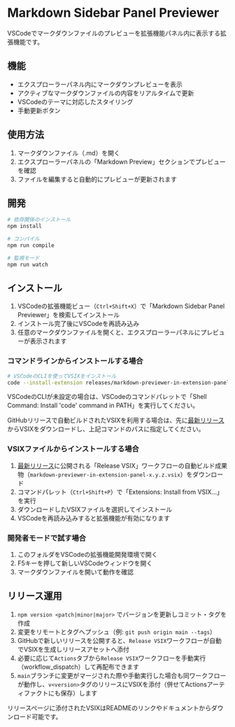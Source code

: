 # Markdown Sidebar Panel Previewer

VSCodeでマークダウンファイルのプレビューを拡張機能パネル内に表示する拡張機能です。

## 機能

- エクスプローラーパネル内にマークダウンプレビューを表示
- アクティブなマークダウンファイルの内容をリアルタイムで更新
- VSCodeのテーマに対応したスタイリング
- 手動更新ボタン

## 使用方法

1. マークダウンファイル（.md）を開く
2. エクスプローラーパネルの「Markdown Preview」セクションでプレビューを確認
3. ファイルを編集すると自動的にプレビューが更新されます

## 開発

```bash
# 依存関係のインストール
npm install

# コンパイル
npm run compile

# 監視モード
npm run watch
```

## インストール

1. VSCodeの拡張機能ビュー（`Ctrl+Shift+X`）で「Markdown Sidebar Panel Previewer」を検索してインストール
2. インストール完了後にVSCodeを再読み込み
3. 任意のマークダウンファイルを開くと、エクスプローラーパネルにプレビューが表示されます

### コマンドラインからインストールする場合

```bash
# VSCodeのCLIを使ってVSIXをインストール
code --install-extension releases/markdown-previewer-in-extension-panel-0.0.1.vsix
```

VSCodeのCLIが未設定の場合は、VSCodeのコマンドパレットで「Shell Command: Install 'code' command in PATH」を実行してください。

GitHubリリースで自動ビルドされたVSIXを利用する場合は、先に[最新リリース](https://github.com/NaokiIshimura/vscode-markdown-sidebar-panel-previewer/releases/latest)からVSIXをダウンロードし、上記コマンドのパスに指定してください。

### VSIXファイルからインストールする場合

1. [最新リリース](https://github.com/NaokiIshimura/vscode-markdown-sidebar-panel-previewer/releases/latest)に公開される「Release VSIX」ワークフローの自動ビルド成果物（`markdown-previewer-in-extension-panel-x.y.z.vsix`）をダウンロード
2. コマンドパレット（`Ctrl+Shift+P`）で「Extensions: Install from VSIX...」を実行
3. ダウンロードしたVSIXファイルを選択してインストール
4. VSCodeを再読み込みすると拡張機能が有効になります

### 開発者モードで試す場合

1. このフォルダをVSCodeの拡張機能開発環境で開く
2. F5キーを押して新しいVSCodeウィンドウを開く
3. マークダウンファイルを開いて動作を確認

## リリース運用

1. `npm version <patch|minor|major>` でバージョンを更新しコミット・タグを作成
2. 変更をリモートとタグへプッシュ（例: `git push origin main --tags`）
3. GitHubで新しいリリースを公開すると、`Release VSIX`ワークフローが自動でVSIXを生成しリリースアセットへ添付
4. 必要に応じて`Actions`タブから`Release VSIX`ワークフローを手動実行（workflow_dispatch）して再配布できます
5. `main`ブランチに変更がマージされた際や手動実行した場合も同ワークフローが動作し、`v<version>`タグのリリースにVSIXを添付（併せてActionsアーティファクトにも保存）します

リリースページに添付されたVSIXはREADMEのリンクやドキュメントからダウンロード可能です。
